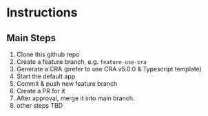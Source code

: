 # Instructions

## Main Steps
1. Clone this github repo
1. Create a feature branch, e.g. `feature-use-cra`
1. Generate a CRA (prefer to use CRA v5.0.0 & Typescript template)
1. Start the default app
1. Commit & push new feature branch
1. Create a PR for it
1. After approval, merge it into main branch.
1. other steps TBD
